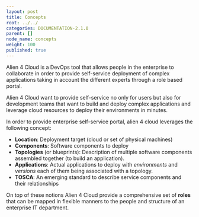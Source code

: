 ```yaml
---
layout: post
title: Concepts
root: ../../
categories: DOCUMENTATION-2.1.0
parent: []
node_name: concepts
weight: 100
published: true
---
```


Alien 4 Cloud is a DevOps tool that allows people in the enterprise to collaborate in order to provide self-service deployment of complex applications taking in account the different experts through a role based portal.

Alien 4 Cloud want to provide self-service no only for users but also for development teams that want to build and deploy complex applications and leverage cloud resources to deploy their environments in minutes.

In order to provide enterprise self-service portal, alien 4 cloud leverages the following concept:

* __Location__: Deployment target (cloud or set of physical machines)
* __Components__: Software components to deploy
* __Topologies__ (or blueprints): Description of multiple software components assembled together (to build an application).
* __Applications__: Actual applications to deploy with _environments_ and _versions_ each of them being associated with a topology.
* __TOSCA__: An emerging standard to describe service components and their relationships

On top of these notions Alien 4 Cloud provide a comprehensive set of __roles__ that can be mapped in flexible manners to the people and structure of an enterprise IT department.
